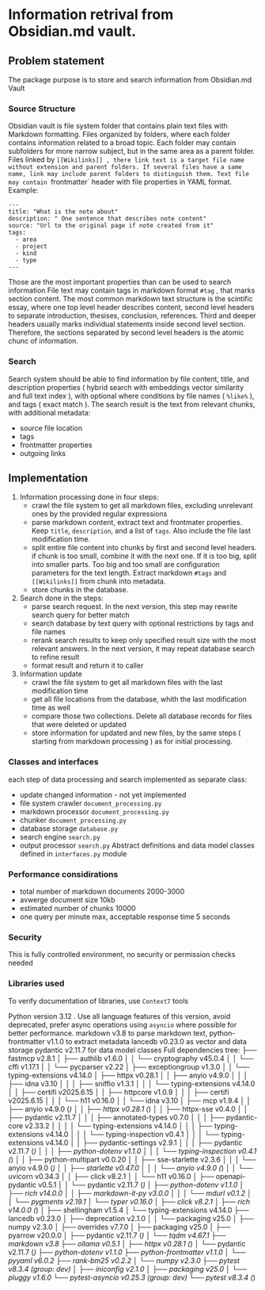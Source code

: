 # Information retrival from Obsidian.md vault.
## Problem statement
The package purpose is to store and search information from Obsidian.md Vault
### Source Structure
Obsidian vault is file system folder that contains plain text files with Markdown formatting.
Files organized by folders, where each folder contains information related to a broad topic.
Each folder may contain subfolders for more narrow subject, but in the same area as a parent folder.
Files linked by `[[Wikilinks]] , there link text is a target file name without extension and parent folders.
If several files have a same name, link may include parent folders to distinguish them.
Text file may contain `frontmatter` header with file properties in YAML format. Example:
```
---
title: "What is the note about"
description: " One sentence that describes note content"
source: "Url to the original page if note created from it"
tags:
  - area
  - project
  - kind
  - type
---
```
Those are the most important properties than can be used to search information
File text may contain tags in markdown format `#tag` , that marks section content.
The most common markdown text structure is the scintific essay, where one top level header describes content,
second level headers to separate introduction, thesises, conclusion, references.
Third and deeper headers usually marks individual statements inside second level section.
Therefore, the sections separated by second level headers is the atomic chunc of information.
### Search
Search system should be able to find information by file content, title, and description properties ( hybrid search with embeddings vector similarity and full text index ), with optional where conditions by file names ( `%like%` ), and tags ( exact match ). The search result is the text from relevant chunks, with additional metadata:
- source file location
- tags
- frontmatter properties
- outgoing links
## Implementation
1. Information processing done in four steps:
    - crawl the file system to get all markdown files, excluding unrelevant ones by the provided regular expressions
    - parse markdown content, extract text and frontmater properties. Keep `title`, `description`, and a list of `tags`. Also include the file last modification time.
    - split entire file content into chunks by first and second level headers. if chunk is too small, combine it with the next one. If it is too big, split into smaller parts. Too big and too small are configuration parameters for the text length. Extract markdown `#tags` and `[[Wikilinks]]` from chunk into metadata.
    - store chunks in the database.
2. Search done in the steps:
    - parse search request. In the next version, this step may rewrite search query for better match
    - search database by text query with optional restrictions by tags and file names
    - rerank search results to keep only specified result size with the most relevant answers. In the next version, it may repeat database search to refine result
    - format result and return it to caller
3. Information update
   - crawl the file system to get all markdown files with the last modification time
   - get all file locations from the database, whith the last modification time as well
   - compare those two collections. Delete all database records for files that were deleted or updated
   - store information for updated and new files, by the same steps ( starting from markdown processing ) as for initial processing.

### Classes and interfaces
each step of data processing and search implemented as separate class:
- update changed information - not yet implemented
- file system crawler `document_processing.py`
- markdown processor `document_processing.py`
- chunker `document_processing.py`
- database storage `database.py`
- search engine `search.py`
- output processor `search.py`
Abstract definitions and data model classes defined in `interfaces.py` module

### Performance considirations
- total number of markdown documents 2000-3000
- avwerge document size 10kb
- estimated number of chunks 10000
- one query per minute max, acceptable response time 5 seconds
### Security
This is fully controlled environment, no security or permission checks needed

### Libraries used
To verify documentation of libraries, use `Context7` tools

Python version 3.12 . Use all language features of this version, avoid deprecated,
prefer async operations using `asyncio` where possible for better performance.
markdown v3.8 to parse markdown text, python-frontmatter v1.1.0 to extract metadata
lancedb v0.23.0 as vector and data storage
pydantic v2.11.7 for data model classes
Full dependencies tree:
├── fastmcp v2.8.1
│   ├── authlib v1.6.0
│   │   └── cryptography v45.0.4
│   │       └── cffi v1.17.1
│   │           └── pycparser v2.22
│   ├── exceptiongroup v1.3.0
│   │   └── typing-extensions v4.14.0
│   ├── httpx v0.28.1
│   │   ├── anyio v4.9.0
│   │   │   ├── idna v3.10
│   │   │   ├── sniffio v1.3.1
│   │   │   └── typing-extensions v4.14.0
│   │   ├── certifi v2025.6.15
│   │   ├── httpcore v1.0.9
│   │   │   ├── certifi v2025.6.15
│   │   │   └── h11 v0.16.0
│   │   └── idna v3.10
│   ├── mcp v1.9.4
│   │   ├── anyio v4.9.0 (*)
│   │   ├── httpx v0.28.1 (*)
│   │   ├── httpx-sse v0.4.0
│   │   ├── pydantic v2.11.7
│   │   │   ├── annotated-types v0.7.0
│   │   │   ├── pydantic-core v2.33.2
│   │   │   │   └── typing-extensions v4.14.0
│   │   │   ├── typing-extensions v4.14.0
│   │   │   └── typing-inspection v0.4.1
│   │   │       └── typing-extensions v4.14.0
│   │   ├── pydantic-settings v2.9.1
│   │   │   ├── pydantic v2.11.7 (*)
│   │   │   ├── python-dotenv v1.1.0
│   │   │   └── typing-inspection v0.4.1 (*)
│   │   ├── python-multipart v0.0.20
│   │   ├── sse-starlette v2.3.6
│   │   │   └── anyio v4.9.0 (*)
│   │   ├── starlette v0.47.0
│   │   │   └── anyio v4.9.0 (*)
│   │   └── uvicorn v0.34.3
│   │       ├── click v8.2.1
│   │       └── h11 v0.16.0
│   ├── openapi-pydantic v0.5.1
│   │   └── pydantic v2.11.7 (*)
│   ├── python-dotenv v1.1.0
│   ├── rich v14.0.0
│   │   ├── markdown-it-py v3.0.0
│   │   │   └── mdurl v0.1.2
│   │   └── pygments v2.19.1
│   └── typer v0.16.0
│       ├── click v8.2.1
│       ├── rich v14.0.0 (*)
│       ├── shellingham v1.5.4
│       └── typing-extensions v4.14.0
├── lancedb v0.23.0
│   ├── deprecation v2.1.0
│   │   └── packaging v25.0
│   ├── numpy v2.3.0
│   ├── overrides v7.7.0
│   ├── packaging v25.0
│   ├── pyarrow v20.0.0
│   ├── pydantic v2.11.7 (*)
│   └── tqdm v4.67.1
├── markdown v3.8
├── ollama v0.5.1
│   ├── httpx v0.28.1 (*)
│   └── pydantic v2.11.7 (*)
├── python-dotenv v1.1.0
├── python-frontmatter v1.1.0
│   └── pyyaml v6.0.2
├── rank-bm25 v0.2.2
│   └── numpy v2.3.0
├── pytest v8.3.4 (group: dev)
│   ├── iniconfig v2.1.0
│   ├── packaging v25.0
│   └── pluggy v1.6.0
└── pytest-asyncio v0.25.3 (group: dev)
    └── pytest v8.3.4 (*)
